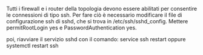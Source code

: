 Tutti i firewall e i router della topologia devono essere abilitati per consentire le connessioni di tipo ssh. Per fare ciò è necessario modificare il file di configurazione ssh di sshd, che si trova in /etc/ssh/sshd_config. 
Mettere permitRootLogin yes e PasswordAuthentication yes.

poi, riavviare il servizio sshd con il comando:
    service ssh restart 
oppure
    systemctl restart ssh
